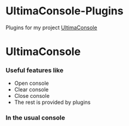 # UltimaConsole-Plugins
Plugins for my project [UltimaConsole](https://github.com/DimaBroZY/UltimaConsole)

# UltimaConsole
### Useful features like 
- Open console
- Clear console
- Close console
- The rest is provided by plugins
### In the usual console
